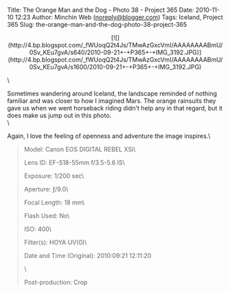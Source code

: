 Title: The Orange Man and the Dog - Photo 38 - Project 365
Date: 2010-11-10 12:23
Author: Minchin Web (noreply@blogger.com)
Tags: Iceland, Project 365
Slug: the-orange-man-and-the-dog-photo-38-project-365

<div class="separator" style="clear: both; text-align: center;">

</p>
<p>
[![](http://4.bp.blogspot.com/_fWUoqQ2t4Js/TMwAzGxcVmI/AAAAAAAABmU/0Sv_KEu7gvA/s640/2010-09-21+-+P365+-+IMG_3192.JPG)](http://4.bp.blogspot.com/_fWUoqQ2t4Js/TMwAzGxcVmI/AAAAAAAABmU/0Sv_KEu7gvA/s1600/2010-09-21+-+P365+-+IMG_3192.JPG)

</div>

</p>
\

Sometimes wandering around Iceland, the landscape reminded of nothing
familiar and was closer to how I imagined Mars. The orange rainsuits
they gave us when we went horseback riding didn't help any in that
regard, but it does make us jump out in this photo.\
\

Again, I love the feeling of openness and adventure the image inspires.\

> </p>
> <span style="color: #666666;">Model: </span>Canon EOS DIGITAL REBEL
> XSi\
>
> <span style="color: #666666;">Lens ID: </span>EF-S18-55mm f/3.5-5.6
> IS\
>
> <span style="color: #666666;">Exposure: </span>1/200 sec\
>
> <span style="color: #666666;">Aperture: </span>ƒ/9.0\
>
> <span style="color: #666666;">Focal Length: </span>18 mm\
>
> <span style="color: #666666;">Flash Used: </span>No\
>
> <span style="color: #666666;">ISO: </span>400\
>
> <span style="color: #666666;">Filter(s): </span>HOYA UV(0)\
>
> <span style="color: #666666;">Date and Time
> (Original): </span>2010:09:21 12:11:20
>
> \
>
> <span style="color: #666666;">Post-production: </span>Crop
>
> <p>

</p>

